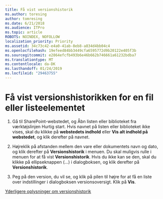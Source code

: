 ```yaml
---
title: Få vist versionshistorik
ms.author: toresing
author: tomresing
ms.date: 6/21/2018
ms.audience: ITPro
ms.topic: article
ROBOTS: NOINDEX, NOFOLLOW
localization_priority: Priority
ms.assetid: 34c73c42-e4a0-41ab-8eb8-a834d4bb04c4
ms.openlocfilehash: 19efeed84bb3449cfa6595772d9b20122e405f3b
ms.sourcegitcommit: e2864efcfb493b6e46b662b746661a61232bdba7
ms.translationtype: MT
ms.contentlocale: da-DK
ms.lasthandoff: 01/24/2019
ms.locfileid: "29463755"
---
```

# <a name="view-version-history-of-a-file-or-list-item"></a>Få vist versionshistorikken for en fil eller listeelementet

1. Gå til SharePoint-webstedet, og Åbn listen eller biblioteket fra værktøjslinjen Hurtig start. Hvis navnet på listen eller biblioteket ikke vises, skal du klikke på **webstedets indhold** eller **Vis alt indhold på webstedet**, og klik derefter på navnet.
    
2. Højreklik på afstanden mellem den vare eller dokumentets navn og dato, og klik derefter på **Versionshistorik** i menuen. Du skal muligvis rulle i menuen for at få vist **Versionshistorik**. Hvis du ikke kan se den, skal du klikke på ellipseknappen (...) i dialogboksen, og klik derefter på **Versionshistorik**.
    
3. Peg på den version, du vil se, og klik på pilen til højre for at få en liste over indstillinger i dialogboksen versionsoversigt. Klik på **Vis**.
    
[Yderligere oplysninger om versionshistorik](https://go.microsoft.com/fwlink/?linkid=875709)
  

